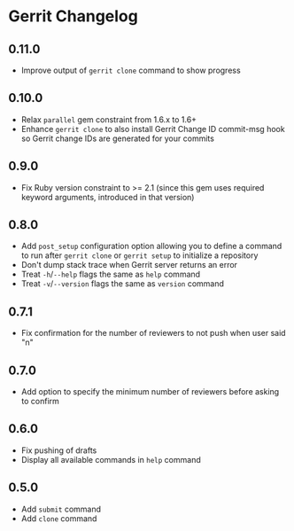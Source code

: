 # Gerrit Changelog

## 0.11.0

* Improve output of `gerrit clone` command to show progress

## 0.10.0

* Relax `parallel` gem constraint from 1.6.x to 1.6+
* Enhance `gerrit clone` to also install Gerrit Change ID commit-msg hook
  so Gerrit change IDs are generated for your commits

## 0.9.0

* Fix Ruby version constraint to >= 2.1 (since this gem uses required keyword
  arguments, introduced in that version)

## 0.8.0

* Add `post_setup` configuration option allowing you to define a command to run
  after `gerrit clone` or `gerrit setup` to initialize a repository
* Don't dump stack trace when Gerrit server returns an error
* Treat `-h`/`--help` flags the same as `help` command
* Treat `-v`/`--version` flags the same as `version` command

## 0.7.1

* Fix confirmation for the number of reviewers to not push when user said "n"

## 0.7.0

* Add option to specify the minimum number of reviewers before asking to confirm

## 0.6.0

* Fix pushing of drafts
* Display all available commands in `help` command

## 0.5.0

* Add `submit` command
* Add `clone` command
